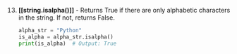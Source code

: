 13. **[[string.isalpha()]]** - Returns True if there are only alphabetic characters in the string. If not, returns False.
    ```python
    alpha_str = "Python"
    is_alpha = alpha_str.isalpha()
    print(is_alpha)  # Output: True
    ```
